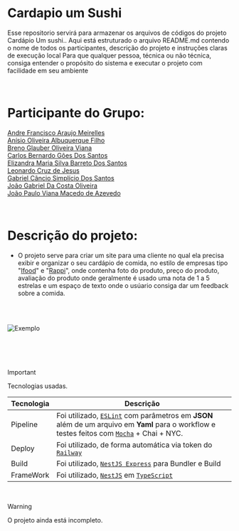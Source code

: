 # Cardapio um Sushi
Esse repositorio servirá para armazenar os arquivos de códigos do projeto Cardápio Um sushi..
Aqui está estruturado o arquivo README.md contendo o nome de todos os participantes, descrição do projeto e instruções claras de execução local
Para que qualquer pessoa, técnica ou não técnica, consiga entender o propósito do sistema e executar o projeto com facilidade em seu ambiente

<br>

# Participante do Grupo:

[Andre Francisco Araujo Meirelles](https://github.com/AndreMeirelles1)\
[Anísio Oliveira Albuquerque Filho](https://github.com/Lugarty)\
[Breno Glauber Oliveira Viana](https://github.com/Breno-Viana)\
[Carlos Bernardo Gôes Dos Santos](https://github.com/BernaGS)\
[Elizandra Maria Silva Barreto Dos Santos](https://github.com/Elizandrxm)\
[Leonardo Cruz de Jesus](https://github.com/LeonardoC-Jesus/)\
[Gabriel Câncio Simplício Dos Santos](https://github.com/G-cancio)\
[João Gabriel Da Costa Oliveira](https://github.com/joaog31)\
[João Paulo Viana Macedo de Azevedo](https://github.com/joaopauloazeved)

<br>

# Descrição do projeto:

- O projeto serve para criar um site para uma cliente no qual ela precisa exibir e organizar o seu cardápio de comida, no estilo de empresas tipo "[Ifood](https://www.ifood.com.br/restaurantes?srsltid=AfmBOooOsb9LOQKUwABu9QNf_uTJJ7Yjl78Wn7lqC8z3fVXkqlLK-f5-)" e "[Rappi](https://www.rappi.com.br)", onde contenha foto do produto, preço do produto,
avaliação do produto onde geralmente é usado uma nota de 1 a 5 estrelas e um espaço de texto onde o usúario consiga dar um feedback sobre a comida.
<br>
<br>

![Exemplo](https://s.zst.com.br/cms-assets/2021/09/como-fazer-pedido-no-ifood-1.jpg)
<br>
<br>
<br>
<br>
<br>


> [!important]
> Tecnologias usadas.

| Tecnologia | Descrição |
| --- | --- |
| Pipeline | Foi utilizado, [`ESLint`](https://eslint.org/) com parâmetros em **JSON**  além de um arquivo em **Yaml** para o workflow e testes feitos com [`Mocha`](https://mochajs-org.translate.goog/?_x_tr_sl=en&_x_tr_tl=pt&_x_tr_hl=pt&_x_tr_pto=tc) + Chai + NYC. |
| Deploy | Foi utilizado, de forma automática via token do [`Railway`](https://railway.com) |
| Build | Foi utilizado, [`NestJS Express`](https://nestjs.com) para Bundler e Build |
| FrameWork | Foi utilizado, [`NestJS`](https://nestjs.com) em [`TypeScript`](https://www.typescriptlang.org) |

<br>

> [!warning]
> O projeto ainda está incompleto.